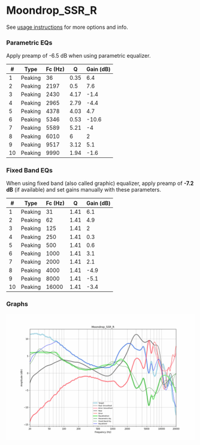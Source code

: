 # Moondrop_SSR_R
See [usage instructions](https://github.com/jaakkopasanen/AutoEq#usage) for more options and info.

### Parametric EQs
Apply preamp of -6.5 dB when using parametric equalizer.

|   # | Type    |   Fc (Hz) |    Q |   Gain (dB) |
|-----|---------|-----------|------|-------------|
|   1 | Peaking |        36 | 0.35 |         6.4 |
|   2 | Peaking |      2197 | 0.5  |         7.6 |
|   3 | Peaking |      2430 | 4.17 |        -1.4 |
|   4 | Peaking |      2965 | 2.79 |        -4.4 |
|   5 | Peaking |      4378 | 4.03 |         4.7 |
|   6 | Peaking |      5346 | 0.53 |       -10.6 |
|   7 | Peaking |      5589 | 5.21 |        -4   |
|   8 | Peaking |      6010 | 6    |         2   |
|   9 | Peaking |      9517 | 3.12 |         5.1 |
|  10 | Peaking |      9990 | 1.94 |        -1.6 |

### Fixed Band EQs
When using fixed band (also called graphic) equalizer, apply preamp of **-7.2 dB** (if available) and set gains manually with these parameters.

|   # | Type    |   Fc (Hz) |    Q |   Gain (dB) |
|-----|---------|-----------|------|-------------|
|   1 | Peaking |        31 | 1.41 |         6.1 |
|   2 | Peaking |        62 | 1.41 |         4.9 |
|   3 | Peaking |       125 | 1.41 |         2   |
|   4 | Peaking |       250 | 1.41 |         0.3 |
|   5 | Peaking |       500 | 1.41 |         0.6 |
|   6 | Peaking |      1000 | 1.41 |         3.1 |
|   7 | Peaking |      2000 | 1.41 |         2.1 |
|   8 | Peaking |      4000 | 1.41 |        -4.9 |
|   9 | Peaking |      8000 | 1.41 |        -5.1 |
|  10 | Peaking |     16000 | 1.41 |        -3.4 |

### Graphs
![](./Moondrop_SSR_R.png)

